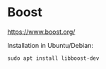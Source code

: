# Boost
https://www.boost.org/

Installation in Ubuntu/Debian:
```console
sudo apt install libboost-dev
```
